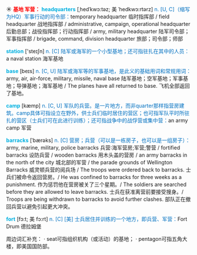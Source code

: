 ☀ <font color="red">**基地 军营：**</font>
<font color="sky blue">**headquarters**</font> [ˌhedˈkwɔ:təz; 美 ˈhedkwɔ:rtərz]
<font color="#0070c0">n. [U, C]（缩写为HQ）军事行动的司令部：</font>temporary headquarter 临时指挥部 / field headquarter 战地指挥部 / administrative, campaign, operational headquarter 后勤总部；战役指挥部；行动指挥部 / army, military headquarter 陆军司令部；军事指挥部 / brigade, command, division headquarter 旅部；司令部；师部 

<font color="sky blue">**station**</font> ['steɪʃn] 
<font color="#0070c0">n. [C] 陆军或海军的一个小型基地；还可指驻扎在其中的人员：</font>a naval station 海军基地

<font color="sky blue">**base**</font> [beɪs] 
<font color="#0070c0">n. [C, U] 陆军或海军等的军事基地，是此义的基础用词和常规用词：</font>army, air, air-force, military, missile, naval base 陆军基地；空军基地；军事基地；导弹基地；海军基地 / The planes have all returned to base. 飞机全部返回了基地。

<font color="sky blue">**camp**</font> [kæmp] 
<font color="#0070c0">n. [C, U] 军队的兵营。是一片地方，而非quarter那样指营房建筑。camp具体可指设立在野外，供士兵们临时居住的营区；也可指军队平时所驻扎的营区（士兵们可在此进行训练）；还可指战争中的战俘营或集中营：</font>an army camp 军营

<font color="sky blue">**barracks**</font> [ˈbærəks]
<font color="#0070c0">n. [C] 营房；兵营（可以是一栋房子，也可以是一组房子）：</font>army, marine, military, police barracks 兵营∶海军营房;军营;警营 / fortified barracks 设防兵营 / wooden barracks 用木头盖的营房 / an army barracks in the north of the city 城北部的军营 / the parade grounds of Wellington Barracks 威灵顿兵营的阅兵场 / The troops were ordered back to barracks. 士兵们被命令返回营房。/ He was confined to barracks for three weeks as a punishment. 作为惩罚他在营房被关了三个星期。/ The soldiers are searched before they are allowed to leave barracks. 士兵在获准离营前要接受搜身。/ Troops are being withdrawn to barracks to avoid further clashes. 部队正在撤回兵营以避免引起更大冲突。
          
<font color="sky blue">**fort**</font> [fɔ:t; 美 fɔ:rt]
<font color="#0070c0">n. [C] [美] 士兵居住并训练的一个地方，即兵营、军营：</font>Fort Drum 德拉姆堡

周边词汇补充：
· seat可指组织机构（或活动）的基地；
· pentagon可指五角大楼，即美国国防部。